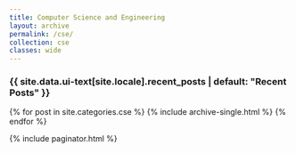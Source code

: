 ```yaml
---
title: Computer Science and Engineering
layout: archive
permalink: /cse/
collection: cse
classes: wide
---
```


<h3 class="archive__subtitle">{{ site.data.ui-text[site.locale].recent_posts | default: "Recent Posts" }}</h3>

{% for post in site.categories.cse %}
{% include archive-single.html %}
{% endfor %}

{% include paginator.html %}